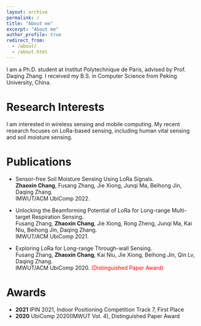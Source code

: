 ```yaml
---
layout: archive
permalink: /
title: "About me"
excerpt: "About me"
author_profile: true
redirect_from: 
  - /about/
  - /about.html
---
```


I am a Ph.D. student at Institut Polytechnique de Paris, advised by Prof. Daqing Zhang. I received my B.S. in Computer Science from Peking University, China.


Research Interests
======
I am interested in wireless sensing and mobile computing. My recent research focuses on LoRa-based sensing, including human vital sensing and soil moisture sensing. 

Publications
======

- Sensor-free Soil Moisture Sensing Using LoRa Signals.\
  **Zhaoxin Chang**, Fusang Zhang, Jie Xiong, Junqi Ma, Beihong Jin, Daqing Zhang.\
  IMWUT/ACM UbiComp 2022.
  
- Unlocking the Beamforming Potential of LoRa for Long-range Multi-target Respiration Sensing.\
  Fusang Zhang, **Zhaoxin Chang**, Jie Xiong, Rong Zheng, Junqi Ma, Kai Niu, Beihong Jin, Daqing Zhang.\
  IMWUT/ACM UbiComp 2021.
  
- Exploring LoRa for Long-range Through-wall Sensing.\
  Fusang Zhang, **Zhaoxin Chang**, Kai Niu, Jie Xiong, Beihong Jin, Qin Lv, Daqing Zhang.\
  IMWUT/ACM UbiComp 2020. <font color=red>(Distinguished Paper Award)</font>
  
Awards
======

- **2021** IPIN 2021, Indoor Positioning Competition Track 7, First Place
- **2020** UbiComp 2020(IMWUT Vol. 4), Distinguished Paper Award
